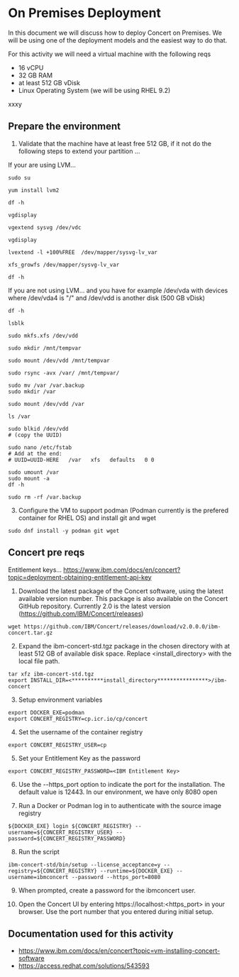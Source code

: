On Premises Deployment
=

In this document we will discuss how to deploy Concert on Premises. We will be using one of the deployment models and the easiest way to do that.

For this activity we will need a virtual machine with the following reqs

- 16 vCPU
- 32 GB RAM
- at least 512 GB vDisk
- Linux Operating System (we will be using RHEL 9.2)

xxxy

Prepare the environment
-

1. Validate that the machine have at least free 512 GB, if it not do the following steps to extend your partition ...

If your are using LVM...

```
sudo su

yum install lvm2

df -h

vgdisplay

vgextend sysvg /dev/vdc

vgdisplay

lvextend -l +100%FREE  /dev/mapper/sysvg-lv_var

xfs_growfs /dev/mapper/sysvg-lv_var

df -h

```

If you are not using LVM... and you have for example /dev/vda with devices where /dev/vda4 is "/" and /dev/vdd is another disk (500 GB vDisk)


```
df -h

lsblk

sudo mkfs.xfs /dev/vdd

sudo mkdir /mnt/tempvar

sudo mount /dev/vdd /mnt/tempvar

sudo rsync -avx /var/ /mnt/tempvar/

sudo mv /var /var.backup
sudo mkdir /var

sudo mount /dev/vdd /var

ls /var

sudo blkid /dev/vdd
# (copy the UUID)

sudo nano /etc/fstab
# Add at the end:
# UUID=UUID-HERE   /var   xfs   defaults   0 0

sudo umount /var
sudo mount -a
df -h

sudo rm -rf /var.backup

```

   
3. Configure the VM to support podman (Podman currently is the prefered container for RHEL OS) and install git and wget

```
sudo dnf install -y podman git wget
```


Concert pre reqs 
-

Entitlement keys... https://www.ibm.com/docs/en/concert?topic=deployment-obtaining-entitlement-api-key

1. Download the latest package of the Concert software, using the latest available version number. This package is also available on the Concert GitHub repository. Currently 2.0 is the latest version (https://github.com/IBM/Concert/releases)


```
wget https://github.com/IBM/Concert/releases/download/v2.0.0.0/ibm-concert.tar.gz
```
 
2. Expand the ibm-concert-std.tgz package in the chosen directory with at least 512 GB of available disk space. Replace <install_directory> with the local file path.

```
tar xfz ibm-concert-std.tgz
export INSTALL_DIR=<**********install_directory****************>/ibm-concert
```

3. Setup environment variables

```
export DOCKER_EXE=podman
export CONCERT_REGISTRY=cp.icr.io/cp/concert

```

4. Set the username of the container registry
```
export CONCERT_REGISTRY_USER=cp
```

5. Set your Entitlement Key as the password
```
export CONCERT_REGISTRY_PASSWORD=<IBM Entitlement Key>
```

6. Use the --https_port option to indicate the port for the installation. The default value is 12443. In our environment, we have only 8080 open

7. Run a Docker or Podman log in to authenticate with the source image registry
```
${DOCKER_EXE} login ${CONCERT_REGISTRY} --username=${CONCERT_REGISTRY_USER} --password=${CONCERT_REGISTRY_PASSWORD}
```

8. Run the script
```
ibm-concert-std/bin/setup --license_acceptance=y --registry=${CONCERT_REGISTRY} --runtime=${DOCKER_EXE} --username=ibmconcert --password --https_port=8080
```

9. When prompted, create a password for the ibmconcert user.

10. Open the Concert UI by entering https://localhost:<https_port> in your browser. Use the port number that you entered during initial setup. 




Documentation used for this activity
-

- https://www.ibm.com/docs/en/concert?topic=vm-installing-concert-software
- https://access.redhat.com/solutions/543593
